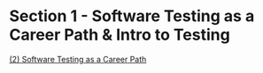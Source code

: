 # Section 1 - Software Testing as a Career Path & Intro to Testing
[(2) Software Testing as a Career Path](https://docs.google.com/document/d/10FhmEomKZPkEgw0UPGH3P3gWVOCIk05y/edit)

